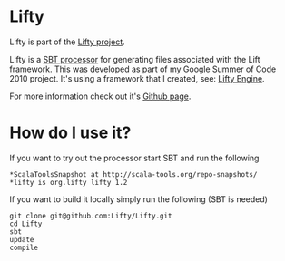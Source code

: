 Lifty
=====

Lifty is part of the [Lifty project](http://lifty.org "Lifty project").

Lifty is a [SBT processor](http://code.google.com/p/simple-build-tool/wiki/Processors "SBT processor") for generating files associated with the Lift framework. This was developed as part of my Google Summer of Code 2010 project. It's using a framework that I created, see: [Lifty Engine](http://github.com/Lifty/Lifty-engine/ "Lifty Engine").

For more information check out it's [Github page](http://lifty.github.com/Lifty/ "Github page").

How do I use it?
================

If you want to try out the processor start SBT and run the following

<pre><code>*ScalaToolsSnapshot at http://scala-tools.org/repo-snapshots/
*lifty is org.lifty lifty 1.2
</code></pre>

If you want to build it locally simply run the following (SBT is needed)

<pre><code>git clone git@github.com:Lifty/Lifty.git
cd Lifty
sbt
update
compile</code></pre>